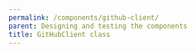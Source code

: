 ```yaml
---
permalink: /components/github-client/
parent: Designing and testing the components
title: GitHubClient class
---
```

